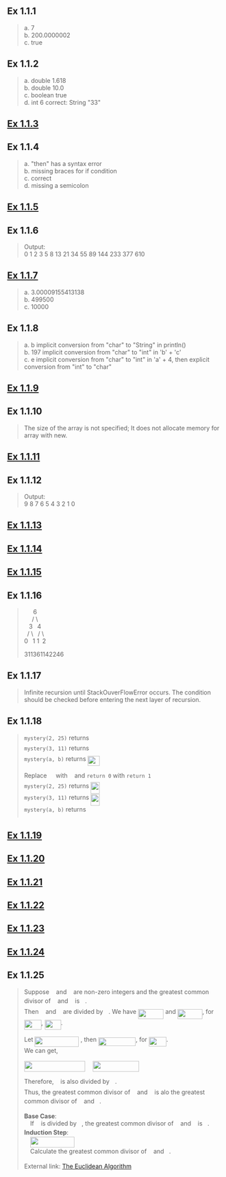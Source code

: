 ## Ex 1.1.1
>a. 7  
>b. 200.0000002  
>c. true

## Ex 1.1.2
>a. double 1.618  
>b. double 10.0  
>c. boolean true  
>d. int 6    correct: String "33"

## [Ex 1.1.3](Ex1_1_03.java)

## Ex 1.1.4
>a. "then" has a syntax error  
>b. missing braces for if condition  
>c. correct  
>d. missing a semicolon

## [Ex 1.1.5](Ex1_1_05.java)

## Ex 1.1.6
>Output:  
>0 1 2 3 5 8 13 21 34 55 89 144 233 377 610

## [Ex 1.1.7](Ex1_1_7.java)
>a. 3.00009155413138  
>b. 499500  
>c. 10000

## Ex 1.1.8
>a. b    implicit conversion from "char" to "String" in println()  
>b. 197  implicit conversion from "char" to "int" in 'b' + 'c'  
>c. e    implicit conversion from "char" to "int" in 'a' + 4, then explicit conversion from "int" to "char"

## [Ex 1.1.9](Ex1_1_09.java)

## Ex 1.1.10
>The size of the array is not specified; It does not allocate memory for array with new.

## [Ex 1.1.11](Ex1_1_11.java)

## Ex 1.1.12
>Output:  
>9 8 7 6 5 4 3 2 1 0

## [Ex 1.1.13](Ex1_1_13.java)

## [Ex 1.1.14](Ex1_1_14.java)

## [Ex 1.1.15](Ex1_1_15.java)

## Ex 1.1.16
>&ensp;&ensp;&ensp;6  
>&ensp;&ensp;&nbsp;/ \  
>&ensp;&nbsp;3&ensp;&nbsp;4  
>&ensp;/&nbsp;\ &ensp;/&nbsp;\  
> 0&ensp;&nbsp;1 1&ensp;2
>
>311361142246

## Ex 1.1.17
>Infinite recursion until StackOuverFlowError occurs.
>The condition should be checked before entering the next layer of recursion.

## Ex 1.1.18
>``mystery(2, 25)`` returns <img src="/source/chapter1/section1_1/tex/c2c335262ba713d0601ec6d6d01cc102.svg?invert_in_darkmode&sanitize=true" align=middle width=16.438418699999993pt height=21.18721440000001pt/>  
>``mystery(3, 11)`` returns <img src="/source/chapter1/section1_1/tex/3a38e486305b8af77d37d5c6c17d274e.svg?invert_in_darkmode&sanitize=true" align=middle width=16.438418699999993pt height=21.18721440000001pt/>  
>``mystery(a, b)`` returns <img src="/source/chapter1/section1_1/tex/4a78705e51a3d2c629f83906332b15d0.svg?invert_in_darkmode&sanitize=true" align=middle width=27.615932849999986pt height=22.831056599999986pt/>
>
>Replace <img src="/source/chapter1/section1_1/tex/df33724455416439909c33a7db76b2bc.svg?invert_in_darkmode&sanitize=true" align=middle width=12.785434199999989pt height=19.1781018pt/> with <img src="/source/chapter1/section1_1/tex/7c74eeb32158ff7c4f67d191b95450fb.svg?invert_in_darkmode&sanitize=true" align=middle width=8.219209349999991pt height=15.296829900000011pt/> and ``return 0`` with ``return 1``  
>``mystery(2, 25)`` returns <img src="/source/chapter1/section1_1/tex/b863d2fb9715d78a43675cd9dc446b0e.svg?invert_in_darkmode&sanitize=true" align=middle width=21.324302999999993pt height=26.76175259999998pt/>  
>``mystery(3, 11)`` returns <img src="/source/chapter1/section1_1/tex/dc0151d9a4be38f3e2713be5ac1ad7c4.svg?invert_in_darkmode&sanitize=true" align=middle width=21.324302999999993pt height=26.76175259999998pt/>  
>``mystery(a, b)`` returns <img src="/source/chapter1/section1_1/tex/88e7671ae3ec374739ff143099926397.svg?invert_in_darkmode&sanitize=true" align=middle width=14.469991799999988pt height=27.91243950000002pt/>  

## [Ex 1.1.19](Ex1_1_19.java)

## [Ex 1.1.20](Ex1_1_20.java)

## [Ex 1.1.21](Ex1_1_21.java)

## [Ex 1.1.22](Ex1_1_22.java)

## [Ex 1.1.23](Ex1_1_23.java)

## [Ex 1.1.24](Ex1_1_24.java)


## Ex 1.1.25
>Suppose <img src="/source/chapter1/section1_1/tex/2ec6e630f199f589a2402fdf3e0289d5.svg?invert_in_darkmode&sanitize=true" align=middle width=8.270567249999992pt height=14.15524440000002pt/> and <img src="/source/chapter1/section1_1/tex/d5c18a8ca1894fd3a7d25f242cbe8890.svg?invert_in_darkmode&sanitize=true" align=middle width=7.928106449999989pt height=14.15524440000002pt/> are non-zero integers and the greatest common divisor of <img src="/source/chapter1/section1_1/tex/2ec6e630f199f589a2402fdf3e0289d5.svg?invert_in_darkmode&sanitize=true" align=middle width=8.270567249999992pt height=14.15524440000002pt/> and <img src="/source/chapter1/section1_1/tex/d5c18a8ca1894fd3a7d25f242cbe8890.svg?invert_in_darkmode&sanitize=true" align=middle width=7.928106449999989pt height=14.15524440000002pt/> is <img src="/source/chapter1/section1_1/tex/63bb9849783d01d91403bc9a5fea12a2.svg?invert_in_darkmode&sanitize=true" align=middle width=9.075367949999992pt height=22.831056599999986pt/>.  
>Then <img src="/source/chapter1/section1_1/tex/2ec6e630f199f589a2402fdf3e0289d5.svg?invert_in_darkmode&sanitize=true" align=middle width=8.270567249999992pt height=14.15524440000002pt/> and <img src="/source/chapter1/section1_1/tex/d5c18a8ca1894fd3a7d25f242cbe8890.svg?invert_in_darkmode&sanitize=true" align=middle width=7.928106449999989pt height=14.15524440000002pt/> are divided by <img src="/source/chapter1/section1_1/tex/63bb9849783d01d91403bc9a5fea12a2.svg?invert_in_darkmode&sanitize=true" align=middle width=9.075367949999992pt height=22.831056599999986pt/>. We have <img src="/source/chapter1/section1_1/tex/837dd6242b0642ee24595df218d925f1.svg?invert_in_darkmode&sanitize=true" align=middle width=59.82470174999999pt height=22.831056599999986pt/> and <img src="/source/chapter1/section1_1/tex/8b610e485ef7d8e41ef159cd041ea744.svg?invert_in_darkmode&sanitize=true" align=middle width=57.84786479999998pt height=22.831056599999986pt/>, for <img src="/source/chapter1/section1_1/tex/654bce79579c84182051118e8bacec93.svg?invert_in_darkmode&sanitize=true" align=middle width=39.73923194999999pt height=22.648391699999998pt/>, <img src="/source/chapter1/section1_1/tex/9a17dbd753844d4f579d4c206b2dbbda.svg?invert_in_darkmode&sanitize=true" align=middle width=38.104875599999986pt height=22.831056599999986pt/>.  
>
>Let <img src="/source/chapter1/section1_1/tex/4efbf3ff69f0e847190ffbb66d485bcb.svg?invert_in_darkmode&sanitize=true" align=middle width=103.06670714999998pt height=24.65753399999998pt/> , then <img src="/source/chapter1/section1_1/tex/3da796c9591d30e9802470d96a64e971.svg?invert_in_darkmode&sanitize=true" align=middle width=87.81930795pt height=19.1781018pt/>, for <img src="/source/chapter1/section1_1/tex/541a8c7cb5434435008357a90d61aac9.svg?invert_in_darkmode&sanitize=true" align=middle width=40.916955749999985pt height=22.648391699999998pt/>.  
>We can get,
>
><img src="/source/chapter1/section1_1/tex/8db2ea9469061f34f27a6de0ee049c38.svg?invert_in_darkmode&sanitize=true" align=middle width=142.04470665pt height=24.65753399999998pt/>  
>&ensp;&ensp;<img src="/source/chapter1/section1_1/tex/670d508001a534e05892676609f24058.svg?invert_in_darkmode&sanitize=true" align=middle width=108.65831624999998pt height=24.65753399999998pt/>
>
>Therefore, <img src="/source/chapter1/section1_1/tex/89f2e0d2d24bcf44db73aab8fc03252c.svg?invert_in_darkmode&sanitize=true" align=middle width=7.87295519999999pt height=14.15524440000002pt/> is also divided by <img src="/source/chapter1/section1_1/tex/63bb9849783d01d91403bc9a5fea12a2.svg?invert_in_darkmode&sanitize=true" align=middle width=9.075367949999992pt height=22.831056599999986pt/>.  
>Thus, the greatest common divisor of <img src="/source/chapter1/section1_1/tex/2ec6e630f199f589a2402fdf3e0289d5.svg?invert_in_darkmode&sanitize=true" align=middle width=8.270567249999992pt height=14.15524440000002pt/> and <img src="/source/chapter1/section1_1/tex/d5c18a8ca1894fd3a7d25f242cbe8890.svg?invert_in_darkmode&sanitize=true" align=middle width=7.928106449999989pt height=14.15524440000002pt/> is alo the greatest common divisor of <img src="/source/chapter1/section1_1/tex/d5c18a8ca1894fd3a7d25f242cbe8890.svg?invert_in_darkmode&sanitize=true" align=middle width=7.928106449999989pt height=14.15524440000002pt/> and <img src="/source/chapter1/section1_1/tex/89f2e0d2d24bcf44db73aab8fc03252c.svg?invert_in_darkmode&sanitize=true" align=middle width=7.87295519999999pt height=14.15524440000002pt/>.
>
>**Base Case**:  
>&ensp;&ensp;If <img src="/source/chapter1/section1_1/tex/2ec6e630f199f589a2402fdf3e0289d5.svg?invert_in_darkmode&sanitize=true" align=middle width=8.270567249999992pt height=14.15524440000002pt/> is divided by <img src="/source/chapter1/section1_1/tex/d5c18a8ca1894fd3a7d25f242cbe8890.svg?invert_in_darkmode&sanitize=true" align=middle width=7.928106449999989pt height=14.15524440000002pt/>, the greatest common divisor of <img src="/source/chapter1/section1_1/tex/2ec6e630f199f589a2402fdf3e0289d5.svg?invert_in_darkmode&sanitize=true" align=middle width=8.270567249999992pt height=14.15524440000002pt/> and <img src="/source/chapter1/section1_1/tex/d5c18a8ca1894fd3a7d25f242cbe8890.svg?invert_in_darkmode&sanitize=true" align=middle width=7.928106449999989pt height=14.15524440000002pt/> is <img src="/source/chapter1/section1_1/tex/d5c18a8ca1894fd3a7d25f242cbe8890.svg?invert_in_darkmode&sanitize=true" align=middle width=7.928106449999989pt height=14.15524440000002pt/>.  
>**Induction Step**:  
>&ensp;&ensp;<img src="/source/chapter1/section1_1/tex/4efbf3ff69f0e847190ffbb66d485bcb.svg?invert_in_darkmode&sanitize=true" align=middle width=103.06670714999998pt height=24.65753399999998pt/>   
>&ensp;&ensp;Calculate the greatest common divisor of <img src="/source/chapter1/section1_1/tex/d5c18a8ca1894fd3a7d25f242cbe8890.svg?invert_in_darkmode&sanitize=true" align=middle width=7.928106449999989pt height=14.15524440000002pt/> and <img src="/source/chapter1/section1_1/tex/89f2e0d2d24bcf44db73aab8fc03252c.svg?invert_in_darkmode&sanitize=true" align=middle width=7.87295519999999pt height=14.15524440000002pt/>.
>
>External link: [The Euclidean Algorithm](https://www.whitman.edu/mathematics/higher_math_online/section03.03.html)